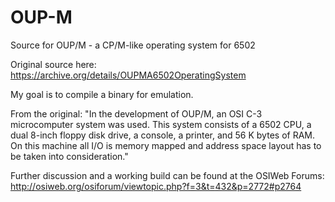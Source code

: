 # OUP-M
Source for OUP/M - a CP/M-like operating system for 6502

Original source here:
https://archive.org/details/OUPMA6502OperatingSystem

My goal is to compile a binary for emulation.

From the original:
"In the development of OUP/M, an OSI C-3 microcomputer system was used. This system consists of a 6502 CPU, a dual 8-inch floppy disk drive, a console, a printer, and 56 K bytes of RAM. On this machine all I/O is memory mapped and address space layout has to be taken into consideration."

Further discussion and a working build can be found at the OSIWeb Forums:
http://osiweb.org/osiforum/viewtopic.php?f=3&t=432&p=2772#p2764

